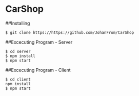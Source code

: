 # CarShop

##Installing 
```
$ git clone https://https://github.com/JohanFrom/CarShop 
```

##Excecuting Program - Server
```
$ cd server
$ npm install 
$ npm start
```

##Excecuting Program - Client
```
$ cd client
npm install 
$ npm start
```



